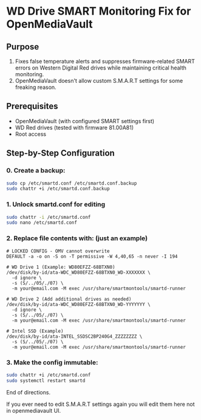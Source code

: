 # WD Drive SMART Monitoring Fix for OpenMediaVault

## Purpose
1. Fixes false temperature alerts and suppresses firmware-related SMART errors on Western Digital Red drives while maintaining critical health monitoring.
2. OpenMediaVault doesn't allow custom S.M.A.R.T settings for some freaking reason.

## Prerequisites
- OpenMediaVault (with configured SMART settings first)
- WD Red drives (tested with firmware 81.00A81)
- Root access

## Step-by-Step Configuration

### 0. Create a backup:
```bash
sudo cp /etc/smartd.conf /etc/smartd.conf.backup
sudo chattr +i /etc/smartd.conf.backup
```

### 1. Unlock smartd.conf for editing
```bash
sudo chattr -i /etc/smartd.conf
sudo nano /etc/smartd.conf
```

### 2. Replace file contents with: (just an example)
```text
# LOCKED CONFIG - OMV cannot overwrite
DEFAULT -a -o on -S on -T permissive -W 4,40,65 -n never -I 194

# WD Drive 1 (Example: WD80EFZZ-68BTXN0)
/dev/disk/by-id/ata-WDC_WD80EFZZ-68BTXN0_WD-XXXXXXX \
  -d ignore \
  -s (S/../05/./07) \
  -m your@email.com -M exec /usr/share/smartmontools/smartd-runner

# WD Drive 2 (Add additional drives as needed)
/dev/disk/by-id/ata-WDC_WD80EFZZ-68BTXN0_WD-YYYYYYY \
  -d ignore \
  -s (S/../05/./07) \
  -m your@email.com -M exec /usr/share/smartmontools/smartd-runner

# Intel SSD (Example)
/dev/disk/by-id/ata-INTEL_SSDSC2BP240G4_ZZZZZZZZ \
  -s (S/../05/./07) \
  -m your@email.com -M exec /usr/share/smartmontools/smartd-runner
```

### 3. Make the config immutable:
```bash
sudo chattr +i /etc/smartd.conf
sudo systemctl restart smartd
```
End of directions.

If you ever need to edit S.M.A.R.T settings again you will edit them here not in openmediavault UI.
